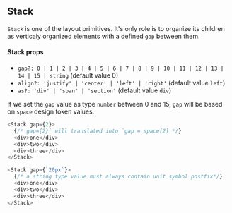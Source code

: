 ## Stack

`Stack` is one of the layout primitives. It's only role is to organize its children as verticaly organized elements with a defined `gap` between them.

#### Stack props

- `gap?: 0 | 1 | 2 | 3 | 4 | 5 | 6 | 7 | 8 | 9 | 10 | 11 | 12 | 13 | 14 | 15 | string` (default value 0)
- `align?: 'justify' | 'center' | 'left' | 'right'` (default value `left`)
- `as?: 'div' | 'span' | 'section'` (default value `div`)

If we set the `gap` value as type `number` between 0 and 15, `gap` will be based on `space` design token values.

```javascript
<Stack gap={2}>
  {/* gap={2}` will translated into `gap = space[2] */}
  <div>one</div>
  <div>two</div>
  <div>three</div>
</Stack>

<Stack gap={`20px`}>
  {/* a string type value must always contain unit symbol postfix*/}
  <div>one</div>
  <div>two</div>
  <div>three</div>
</Stack>
```
